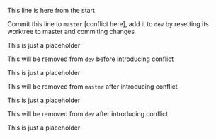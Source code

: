This line is here from the start

Commit this line to `master` [conflict here], add it to `dev` by resetting its worktree to master and commiting changes

This is just a placeholder

This will be removed from `dev` before introducing conflict

This is just a placeholder

This will be removed from `master` after introducing conflict

This is just a placeholder

This will be removed from `dev` after introducing conflict

This is just a placeholder
